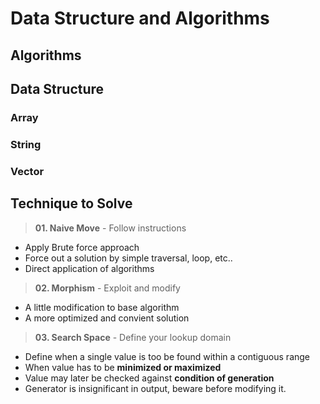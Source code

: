# Data Structure and Algorithms

## Algorithms 


## Data Structure

### Array


### String


### Vector


## Technique to Solve

> **01. Naive Move** - Follow instructions

- Apply Brute force approach
- Force out a solution by simple traversal, loop, etc..
- Direct application of algorithms
  
> **02. Morphism** - Exploit and modify 

- A little modification to base algorithm
- A more optimized and convient solution


> **03. Search Space** - Define your lookup domain

- Define when a single value is too be found within a contiguous range
- When value has to be **minimized or maximized**
- Value may later be checked against **condition of generation**
- Generator is insignificant in output, beware before modifying it. 

